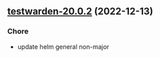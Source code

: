 

## [testwarden-20.0.2](https://github.com/truecharts/charts/compare/testwarden-20.0.1...testwarden-20.0.2) (2022-12-13)

### Chore

- update helm general non-major
  
  